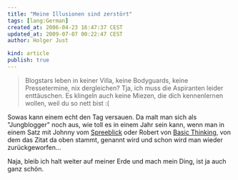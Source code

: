 ```yaml
---
title: "Meine Illusionen sind zerstört"
tags: [lang:German]
created_at: 2006-04-23 16:47:37 CEST
updated_at: 2009-07-07 00:22:47 CEST
author: Holger Just

kind: article
publish: true
---
```


>Blogstars leben in keiner Villa, keine Bodyguards, keine Pressetermine, nix dergleichen? Tja, ich muss die Aspiranten leider enttäuschen. Es klingeln auch keine Miezen, die dich kennenlernen wollen, weil du so nett bist :(

Sowas kann einem echt den Tag versauen. Da malt man sich als "Jungblogger" noch aus, wie toll es in einem Jahr sein kann, wenn man in einem Satz mit Johnny vom [Spreeblick](http://www.spreeblick.com/) oder Robert von [Basic Thinking](http://www.basicthinking.de/blog/2006/04/20/was-tut-man-als-top-ten-blogger/), von dem das Zitat da oben stammt, genannt wird und schon wird man wieder zurückgeworfen...

Naja, bleib ich halt weiter auf meiner Erde und mach mein Ding, ist ja auch ganz schön.